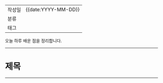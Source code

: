 |                 |                         |
|:----------------|:------------------------|
|   작성일           |   {{date:YYYY-MM-DD}}   |
|     분류          |                         |
| 태그              |                         |  

오늘 하루 배운 점을 정리합니다.

---
# 제목

---